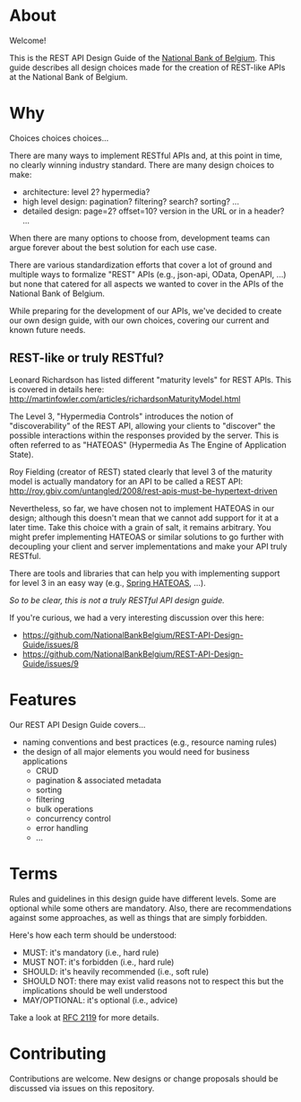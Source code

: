 # About
Welcome!

This is the REST API Design Guide of the [National Bank of Belgium](https://www.nbb.be).
This guide describes all design choices made for the creation of REST-like APIs at the National Bank of Belgium.

# Why
Choices choices choices...

There are many ways to implement RESTful APIs and, at this point in time, no clearly winning industry standard.
There are many design choices to make:
* architecture: level 2? hypermedia?
* high level design: pagination? filtering? search? sorting? ...
* detailed design: page=2? offset=10? version in the URL or in a header? ...

When there are many options to choose from, development teams can argue forever about the best solution for each use case.

There are various standardization efforts that cover a lot of ground and multiple ways to formalize "REST" APIs (e.g., json-api, OData, OpenAPI, ...) but none that catered for all aspects we wanted to cover in the APIs of the National Bank of Belgium.

While preparing for the development of our APIs, we've decided to create our own design guide, with our own choices, covering our current and known future needs.

## REST-like or truly RESTful?
Leonard Richardson has listed different "maturity levels" for REST APIs. This is covered in details here: http://martinfowler.com/articles/richardsonMaturityModel.html

The Level 3, "Hypermedia Controls" introduces the notion of "discoverability" of the REST API, allowing your clients to "discover" the possible interactions within the responses provided by the server. This is often referred to as "HATEOAS" (Hypermedia As The Engine of Application State).

Roy Fielding (creator of REST) stated clearly that level 3 of the maturity model is actually mandatory for an API to be called a REST API: http://roy.gbiv.com/untangled/2008/rest-apis-must-be-hypertext-driven

Nevertheless, so far, we have chosen not to implement HATEOAS in our design; although this doesn't mean that we cannot add support for it at a later time. Take this choice with a grain of salt, it remains arbitrary. You might prefer implementing HATEOAS or similar solutions to go further with decoupling your client and server implementations and make your API truly RESTful. 

There are tools and libraries that can help you with implementing support for level 3 in an easy way (e.g., [Spring HATEOAS](http://projects.spring.io/spring-hateoas/), ...).

*So to be clear, this is not a truly RESTful API design guide.*

If you're curious, we had a very interesting discussion over this here:
* https://github.com/NationalBankBelgium/REST-API-Design-Guide/issues/8
* https://github.com/NationalBankBelgium/REST-API-Design-Guide/issues/9

# Features
Our REST API Design Guide covers... 
* naming conventions and best practices (e.g., resource naming rules)
* the design of all major elements you would need for business applications
  * CRUD
  * pagination & associated metadata
  * sorting
  * filtering
  * bulk operations
  * concurrency control
  * error handling
  * ...

# Terms
Rules and guidelines in this design guide have different levels. Some are optional while some others are mandatory. Also, there are recommendations against some approaches, as well as things that are simply forbidden.

Here's how each term should be understood:
* MUST: it's mandatory (i.e., hard rule)
* MUST NOT: it's forbidden (i.e., hard rule)
* SHOULD: it's heavily recommended (i.e., soft rule)
* SHOULD NOT: there may exist valid reasons not to respect this but the implications should be well understood
* MAY/OPTIONAL: it's optional (i.e., advice)

Take a look at [RFC 2119](https://www.ietf.org/rfc/rfc2119.txt) for more details.

# Contributing
Contributions are welcome. New designs or change proposals should be discussed via issues on this repository.